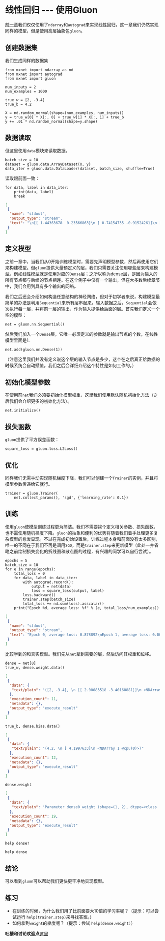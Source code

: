 # 线性回归 --- 使用Gluon

[前一章](linear-regression-scratch.md)我们仅仅使用了`ndarray`和`autograd`来实现线性回归，这一章我们仍然实现同样的模型，但是使用高层抽象包`gluon`。

## 创建数据集

我们生成同样的数据集

```{.python .input  n=2}
from mxnet import ndarray as nd
from mxnet import autograd
from mxnet import gluon

num_inputs = 2
num_examples = 1000

true_w = [2, -3.4]
true_b = 4.2

X = nd.random_normal(shape=(num_examples, num_inputs))
y = true_w[0] * X[:, 0] + true_w[1] * X[:, 1] + true_b
y += .01 * nd.random_normal(shape=y.shape)
```

## 数据读取

但这里使用`data`模块来读取数据。

```{.python .input  n=3}
batch_size = 10
dataset = gluon.data.ArrayDataset(X, y)
data_iter = gluon.data.DataLoader(dataset, batch_size, shuffle=True)
```

读取跟前面一致：

```{.python .input  n=4}
for data, label in data_iter:
    print(data, label)
    break
```

```{.json .output n=4}
[
 {
  "name": "stdout",
  "output_type": "stream",
  "text": "\n[[ 1.44363678  0.23566863]\n [ 0.74154735 -0.91524261]\n [ 0.37318835  0.97454745]\n [-1.84228015  0.1376639 ]\n [ 0.75891364  1.82345355]\n [-2.54054928  0.08625745]\n [-0.05902342 -1.00428152]\n [-0.4590835   2.09327912]\n [ 0.15819176  0.01024458]\n [ 0.62029344 -2.02228761]]\n<NDArray 10x2 @cpu(0)> \n[  6.28243923   8.80110741   1.65375185   0.06398872  -0.47461665\n  -1.17649508   7.49914742  -3.83174181   4.48397636  12.3198843 ]\n<NDArray 10 @cpu(0)>\n"
 }
]
```

## 定义模型

之前一章中，当我们从0开始训练模型时，需要先声明模型参数，然后再使用它们来构建模型。但`gluon`提供大量预定义的层，我们只需要关注使用哪些层来构建模型。例如线性模型就是使用对应的`Dense`层；之所以称为dense层，是因为输入的所有节点都与后续的节点相连。在这个例子中仅有一个输出，但在大多数后续章节中，我们会用到具有多个输出的网络。

我们之后还会介绍如何构造任意结构的神经网络，但对于初学者来说，构建模型最简单的办法是利用`Sequential`来所有层串起来。输入数据之后，`Sequential`会依次执行每一层，并将前一层的输出，作为输入提供给后面的层。首先我们定义一个空的模型：

```{.python .input  n=5}
net = gluon.nn.Sequential()
```

然后我们加入一个`Dense`层，它唯一必须定义的参数就是输出节点的个数，在线性模型里面是1.

```{.python .input  n=6}
net.add(gluon.nn.Dense(1))
```

（注意这里我们并没有定义说这个层的输入节点是多少，这个在之后真正给数据的时候系统会自动赋值。我们之后会详细介绍这个特性是如何工作的。）

## 初始化模型参数

在使用前`net`我们必须要初始化模型权重，这里我们使用默认随机初始化方法（之后我们会介绍更多的初始化方法）。

```{.python .input  n=7}
net.initialize()
```

## 损失函数

`gluon`提供了平方误差函数：

```{.python .input  n=8}
square_loss = gluon.loss.L2Loss()
```

## 优化

同样我们无需手动实现随机梯度下降，我们可以创建一个`Trainer`的实例，并且将模型参数传递给它就行。

```{.python .input  n=9}
trainer = gluon.Trainer(
    net.collect_params(), 'sgd', {'learning_rate': 0.1})
```

## 训练
使用`gluon`使模型训练过程更为简洁。我们不需要挨个定义相关参数、损失函数，也不需使用随机梯度下降。`gluon`的抽象和便利的优势将随着我们着手处理更多复杂模型的愈发显现。不过在完成初始设置后，训练过程本身和前面没有太多区别，唯一的不同在于我们不再是调用`SGD`，而是`trainer.step`来更新模型（此处一并省略之前绘制损失变化的折线图和散点图的过程，有兴趣的同学可以自行尝试）。

```{.python .input  n=10}
epochs = 5
batch_size = 10
for e in range(epochs):
    total_loss = 0
    for data, label in data_iter:
        with autograd.record():
            output = net(data)
            loss = square_loss(output, label)
        loss.backward()
        trainer.step(batch_size)
        total_loss += nd.sum(loss).asscalar()
    print("Epoch %d, average loss: %f" % (e, total_loss/num_examples))
```

```{.json .output n=10}
[
 {
  "name": "stdout",
  "output_type": "stream",
  "text": "Epoch 0, average loss: 0.878892\nEpoch 1, average loss: 0.000050\nEpoch 2, average loss: 0.000050\nEpoch 3, average loss: 0.000050\nEpoch 4, average loss: 0.000050\n"
 }
]
```

比较学到的和真实模型。我们先从`net`拿到需要的层，然后访问其权重和位移。

```{.python .input  n=11}
dense = net[0]
true_w, dense.weight.data()
```

```{.json .output n=11}
[
 {
  "data": {
   "text/plain": "([2, -3.4], \n [[ 2.00083518 -3.40168881]]\n <NDArray 1x2 @cpu(0)>)"
  },
  "execution_count": 11,
  "metadata": {},
  "output_type": "execute_result"
 }
]
```

```{.python .input  n=12}
true_b, dense.bias.data()
```

```{.json .output n=12}
[
 {
  "data": {
   "text/plain": "(4.2, \n [ 4.1997633]\n <NDArray 1 @cpu(0)>)"
  },
  "execution_count": 12,
  "metadata": {},
  "output_type": "execute_result"
 }
]
```

```{.python .input  n=19}
dense.weight
```

```{.json .output n=19}
[
 {
  "data": {
   "text/plain": "Parameter dense0_weight (shape=(1, 2), dtype=<class 'numpy.float32'>)"
  },
  "execution_count": 19,
  "metadata": {},
  "output_type": "execute_result"
 }
]
```

```{.python .input  n=21}
help dense?
```

```{.python .input}
help dense
```

## 结论

可以看到`gluon`可以帮助我们更快更干净地实现模型。


## 练习

- 在训练的时候，为什么我们用了比前面要大10倍的学习率呢？（提示：可以尝试运行 `help(trainer.step)`来寻找答案。）
- 如何拿到`weight`的梯度呢？（提示：尝试 `help(dense.weight)`）

**吐槽和讨论欢迎点**[这里](https://discuss.gluon.ai/t/topic/742)
